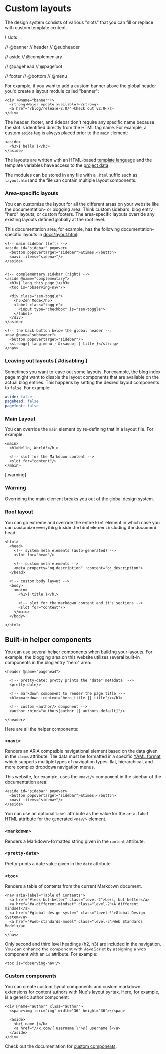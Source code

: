 

# Custom layouts
The design system consists of various "slots" that you can fill or replace with custom template content.

! slots

// @banner
// header
// @subheader

// aside
// @complementary

// @pagehead
// @pagefoot

// footer
// @bottom
// @menu


For example, if you want to add a custom banner above the global header you'd create a layout module called "banner":

```
<div •@name="banner"•>
  <strong>Major update available!</strong>
  <a href="/blog/release-2.0/">Check out v2.0</a>
</div>
```

The header, footer, and sidebar don't require any specific name because the slot is identified directly from the HTML tag name. For example, a custom `aside` tag is always placed prior to the `main` element:

```
<aside>
  <h3>{ hello }</h3>
</aside>
```

The layouts are written with an HTML-based [template language](template-syntax.html) and the template variables have access to the [project data](project-structure.html#data).

The modules can be stored in any file with a `.html` suffix such as `layout.html`and the file can contain multiple layout components.



### Area-specific layouts
You can customize the layout for all the different areas on your website like the documentation- or blogging area. Think custom sidebars, blog entry "hero" layouts, or custom footers. The area-specific layouts override any existing layouts defined globally at the root level.

This documentation area, for example, has the following documentation- specific layouts in [docs/layout.html](//github.com/nuejs/nue/blob/dev/packages/nuejs.org/docs/layout.html):


```
<!-- main sidebar (left) -->
<aside id="sidebar" popover>
  <button popovertarget="sidebar">&times;</button>
  <navi :items="sidenav"/>
</aside>


<!-- complementary sidebar (right) -->
<aside @name="complementary">
  <h3>{ lang.this_page }</h3>
  <toc is="observing-nav"/>

  <div class="zen-toggle">
    <h5>Zen Mode</h5>
    <label class="toggle">
      <input type="checkbox" is="zen-toggle">
    </label>
  </div>
</aside>

<!-- the back button below the global header -->
<nav @name="subheader">
  <button popovertarget="sidebar"/>
  <strong>{ lang.menu } &rsaquo; { title }</strong>
</nav>
```

### Leaving out layouts { #disabling }
Sometimes you want to leave out some layouts. For example, the blog index page might want to disable the layout components that are available on the actual blog entries. This happens by setting the desired layout components to `false`. For example:

``` yaml
aside: false
pagehead: false
pagefoot: false
```



### Main Layout
You can override the `main` element by re-defining that in a layout file. For example:

```
<main>
  <h1>Hello, World!</h1>

  <!-- slot for the Markdown content -->
  <slot for="content"/>
</main>
```

[.warning]
  ### Warning
  Overriding the main element breaks you out of the global design system.


### Root layout
You can go extreme and override the entire `html` element in which case you can customize everything inside the html element including the document head:

```
<html>
  <head>
    <!-- system meta elements (auto-generated) -->
    <slot for="head"/>

    <!-- custom meta elements -->
    <meta property="og:description" :content="og_description">
  </head>

  <!-- custom body layout -->
  <body>
    <main>
      <h1>{ title }</h1>

      <!-- slot for the markdown content and it's sections -->
      <slot for="content"/>
    </main>
  </body>

</html>
```


## Built-in helper components
You can use several helper components when building your layouts. For example, the blogging area on this website utilizes several built-in components in the blog entry "hero" area:

```
<header @name="pagehead">

  <!-- pretty-date: pretty prints the "date" metadata  -->
  <pretty-date/>

  <!-- markdown component to render the page title -->
  <h1><markdown :content="hero_title || title"/></h1>

  <!-- custom <author/> component -->
  <author :bind="authors[author || authors.default]"/>

</header>
```

Here are all the helper components:


### `<navi>`
Renders an ARIA compatible navigational element based on the data given in the `items` attribute. The data must be formatted in a specific [YAML format](page-layout.html#yaml) which supports multiple types of navigation types: flat, hierarchical, and more complex dropdown navigation menus.

This website, for example, uses the `<navi/>` component in the sidebar of the  documentation area:

```
<aside id="sidebar" popover>
  <button popovertarget="sidebar">&times;</button>
  <navi :items="sidenav"/>
</aside>
```
You can use an optional `label` attribute as the value for the `aria-label` HTML attribute for the generated `<nav/>` element.


### `<markdown>`
Renders a Markdown-formatted string given in the `content` attribute.

### `<pretty-date>`
Pretty-prints a date value given in the `date` attribute.


### `<toc>`
Renders a table of contents from the current Markdown document.

```
<nav aria-label="Table of Contents">
  <a href="#less-but-better" class="level-2">Less, but better</a>
  <a href="#a-different-mindset" class="level-2">A different mindset</a>
  <a href="#global-design-system" class="level-3">Global Design System</a>
  <a href="#web-standards-model" class="level-3">Web Standards Model</a>
  ...
</nav>
```

Only second and third level headings (h2,  h3) are included in the navigation. You can enhance the component with JavaScript by assigning a web component with an `is` attribute. For example:

```
<toc is="observing-nav"/>
```


### Custom components
You can create custom layout components and custom markdown extensions for content authors with Nue's layout syntax. Here, for example, is a generic author component:

```
<div @name="author" class="author">
  <span><img :src="img" width="36" height="36"></span>

  <aside>
    <b>{ name }</b>
    <a href="//x.com/{ username }">@{ username }</a>
  </aside>
</div>
```

Check out the documentation for [custom components](template-syntax.html#custom-components).



